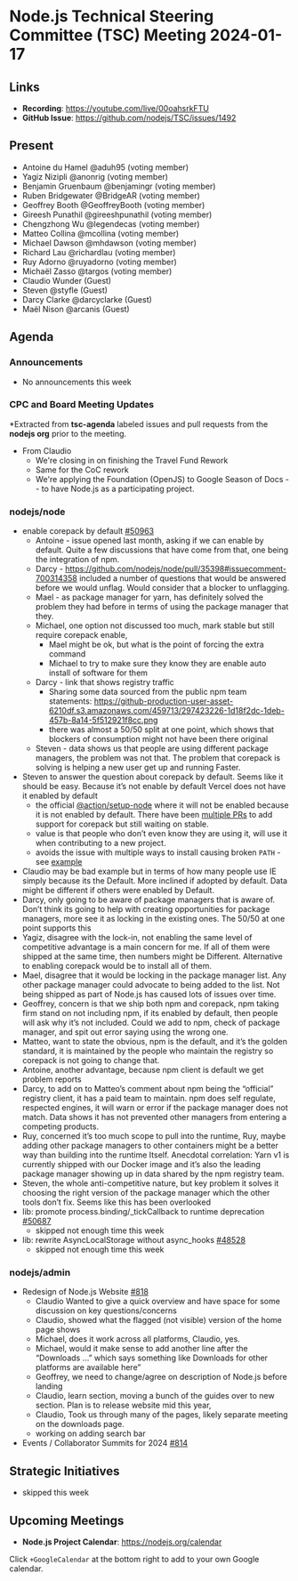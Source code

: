 # Node.js Technical Steering Committee (TSC) Meeting 2024-01-17

## Links

* **Recording**: <https://youtube.com/live/00oahsrkFTU>
* **GitHub Issue**: <https://github.com/nodejs/TSC/issues/1492>

## Present

* Antoine du Hamel @aduh95 (voting member)
* Yagiz Nizipli @anonrig (voting member)
* Benjamin Gruenbaum @benjamingr (voting member)
* Ruben Bridgewater @BridgeAR (voting member)
* Geoffrey Booth @GeoffreyBooth (voting member)
* Gireesh Punathil @gireeshpunathil (voting member)
* Chengzhong Wu @legendecas (voting member)
* Matteo Collina @mcollina (voting member)
* Michael Dawson @mhdawson (voting member)
* Richard Lau @richardlau (voting member)
* Ruy Adorno @ruyadorno (voting member)
* Michaël Zasso @targos (voting member)
* Claudio Wunder (Guest)
* Steven @styfle (Guest)
* Darcy Clarke @darcyclarke (Guest)
* Maël Nison @arcanis (Guest)

## Agenda

### Announcements

* No announcements this week

### CPC and Board Meeting Updates

*Extracted from **tsc-agenda** labeled issues and pull requests from the **nodejs org** prior to the meeting.

* From Claudio
  * We're closing in on finishing the Travel Fund Rework
  * Same for the CoC rework
  * We're applying the Foundation (OpenJS) to Google Season of Docs -- to have Node.js as a participating project.

### nodejs/node

* enable corepack by default [#50963](https://github.com/nodejs/node/issues/50963)
  * Antoine - issue opened last month, asking if we can enable by default. Quite a few
    discussions that have come from that, one being the integration of npm.
  * Darcy - <https://github.com/nodejs/node/pull/35398#issuecomment-700314358> included a
    number of questions that would be answered before we would unflag. Would consider that a
    blocker to unflagging.
  * Mael - as package manager for yarn, has definitely solved the problem they had before in
    terms of using the package manager that they.
  * Michael, one option not discussed too much, mark stable but still require corepack enable,
    * Mael might be ok, but what is the point of forcing the extra command
    * Michael to try to make sure they know they are enable auto install of software for them
  * Darcy - link that shows registry traffic
    * Sharing some data sourced from the public npm team statements: <https://github-production-user-asset-6210df.s3.amazonaws.com/459713/297423226-1d18f2dc-1deb-457b-8a14-5f512921f8cc.png>
    * there was almost a 50/50 split at one point, which shows that blockers of consumption might
      not have been there original
  * Steven - data shows us that people are using different package managers, the problem was
    not that. The problem that corepack is solving is helping a new user get up and running
    Faster.
* Steven to answer the question about corepack by default. Seems like it should be easy.
  Because it’s not enable by default Vercel does not have it enabled by default
  * the official [@action/setup-node](https://github.com/actions/setup-node) where it will not be enabled because it is not enabled by default. There have been [multiple PRs](https://github.com/actions/setup-node/pulls?q=is%3Apr+corepack) to add support for corepack but still waiting on stable.
  * value is that people who don’t even know they are using it, will use it when contributing to a new project.
  * avoids the issue with multiple ways to install causing broken `PATH` - see  [example](https://twitter.com/galstar/status/1745172635674169663)
* Claudio may be bad example but in terms of how many people use IE simply because its the
  Default. More inclined if adopted by default.  Data might be different if others were enabled by
  Default.
* Darcy, only going to be aware of package managers that is aware of. Don’t think
  its going to help with creating opportunities for package managers, more see
  it as locking in the existing ones.  The 50/50 at one point supports this
* Yagiz, disagree with the lock-in, not enabling the same level of competitive advantage is a
  main concern for me. If all of them were shipped at the same time, then numbers might be
  Different.  Alternative to enabling corepack would be to install all of them.
* Mael, disagree that it would be locking in the package manager list. Any other package
  manager could advocate to being added to the list.  Not being shipped as part of Node.js has
  caused lots of issues over time.
* Geoffrey, concern is that we ship both npm and corepack, npm taking firm stand on not
  including npm, if its enabled by default, then people will ask why it’s not included.  Could we
  add to npm, check of package manager, and spit out error saying using the wrong one.
* Matteo, want to state the obvious, npm is the default, and it’s the golden standard, it is
  maintained by the people who maintain the registry so corepack is not going to change that.
* Antoine, another advantage, because npm client is default we get problem reports
* Darcy, to add on to Matteo’s comment about npm being the “official” registry client, it has a
  paid team to maintain. npm does self regulate, respected engines, it will warn or error if the
  package manager does not match. Data shows it has not prevented other managers from
  entering a competing products.
* Ruy, concerned it’s too much scope to pull into the runtime, Ruy, maybe adding other
  package managers to other containers might be a better way than building into the runtime
  Itself. Anecdotal correlation: Yarn v1 is currently shipped with our Docker image and it’s
  also the leading package manager showing up in data shared by the npm registry team.
* Steven, the whole anti-competitive nature, but key problem it solves it choosing the right
  version of the package manager which the other tools don’t fix. Seems like this has been
  overlooked
* lib: promote process.binding/_tickCallback to runtime deprecation [#50687](https://github.com/nodejs/node/pull/50687)
  * skipped not enough time this week
* lib: rewrite AsyncLocalStorage without async_hooks [#48528](https://github.com/nodejs/node/pull/48528)
  * skipped not enough time this week

### nodejs/admin

* Redesign of Node.js Website [#818](https://github.com/nodejs/admin/issues/818)
  * Claudio Wanted to give a quick overview and have space for some discussion on key
    questions/concerns
  * Claudio, showed what the flagged (not visible) version of the home page shows
  * Michael, does it work across all platforms, Claudio, yes.
  * Michael, would it make sense to add another line after the “Downloads …” which says
    something like Downloads for other platforms are available here”
  * Geoffrey, we need to change/agree on description of Node.js before landing
  * Claudio, learn section, moving a bunch of the guides over to new section.  Plan is to release
    website mid this year,
  * Claudio, Took us through many of the pages, likely separate meeting on the downloads page.
  * working on adding search bar
* Events / Collaborator Summits for 2024 [#814](https://github.com/nodejs/admin/issues/814)

## Strategic Initiatives
* skipped this week

## Upcoming Meetings

* **Node.js Project Calendar**: <https://nodejs.org/calendar>

Click `+GoogleCalendar` at the bottom right to add to your own Google calendar.
